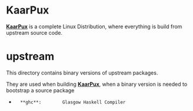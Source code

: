**KaarPux**
===========

**[KaarPux](http://kaarpux.kaarposoft.dk/)** is a complete Linux Distribution, where everything is build from upstream source code. 


**upstream**
============

This directory contains binary versions of upstream packages.

They are used when building **[KaarPux](http://kaarpux.kaarposoft.dk/)**,
when a binary version is needed to bootstrap a source package

-       **ghc**:        Glasgow Haskell Compiler

